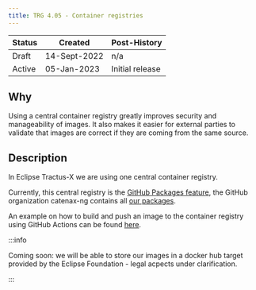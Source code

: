 ```yaml
---
title: TRG 4.05 - Container registries
---
```


| Status | Created      | Post-History    |
|--------|--------------|-----------------|
| Draft  | 14-Sept-2022 | n/a             |
| Active | 05-Jan-2023  | Initial release |

## Why

Using a central container registry greatly improves security and manageability of images. It also makes it easier for external parties to validate that images are correct if they are coming from the same source.

## Description

In Eclipse Tractus-X we are using one central container registry.

Currently, this central registry is the [GitHub Packages feature](https://github.com/features/packages), the GitHub organization catenax-ng contains all [our packages](https://github.com/orgs/catenax-ng/packages).

An example on how to build and push an image to the container registry using GitHub Actions can be found [here](https://github.com/catenax-ng/k8s-helm-example/blob/main/.github/workflows/docker-build.yaml).

:::info

Coming soon: we will be able to store our images in a docker hub target provided by the Eclipse Foundation - legal acpects under clarification.

:::
